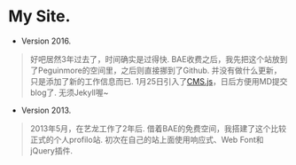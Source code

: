 # My Site.
- Version 2016.
> 好吧居然3年过去了，时间确实是过得快.
> BAE收费之后，我先把这个站放到了Peguinmore的空间里，之后则直接挪到了Github.
> 并没有做什么更新，只是添加了新的工作信息而已.
> 1月25日引入了[CMS.js](https://github.com/cdmedia/cms.js)，日后方便用MD提交blog了. 无须Jekyll喔~
> 

- Version 2013.

> 2013年5月，在艺龙工作了2年后.
> 借着BAE的免费空间，我搭建了这个比较正式的个人profilo站.
> 初次在自己的站上面使用响应式、Web Font和jQuery插件.
